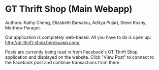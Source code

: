 GT Thrift Shop (Main Webapp)
======

Authors: Kathy Cheng, Elizabeth Barsalou, Aditya Pujari, Steve Koshy, Matthew Paragot.

Our application is completely web-based. All you have to do is open up:
http://gt-thrift-shop.herokuapp.com/

Posts are currently being read in from Facebook's GT Thrift Shop application and 
displayed on the website. Click "View Post" to connect to the Facebook post and 
continue transactions from there.

